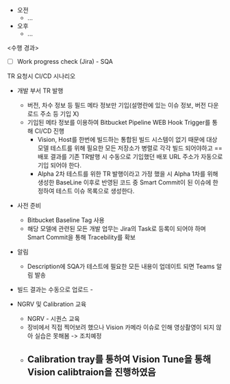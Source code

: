- 오전
	- ...
- 오후
	- ...

<수행 경과>
- [ ] Work progress check (Jira) - SQA

TR 요청시 CI/CD 시나리오
- 개발 부서 TR 발행
	- 버전, 차수 정보 등 필드 메타 정보만 기입(설명란에 있는 이슈 정보, 버전 다운로드 주소 등 기입 X) 
    - 기입된 메타 정보를 이용하여 Bitbucket Pipeline WEB Hook Trigger를 통해 CI/CD 진행
        - Vision, Host를 한번에 빌드하는 통합된 빌드 시스템이 없기 때문에 대상 모델 테스트를 위해 필요한 모든 저장소가 병렬로 각각 빌드 되어야하고 ==배포 결과를 기존 TR발행 시 수동으로 기입했던 배포 URL 주소가 자동으로 기입 되어야 한다.
        - Alpha 2차 테스트를 위한 TR 발행이라고 가정 했을 시 Alpha 1차를 위해 생성한 BaseLine 이후로 반영된 코드 중 Smart Commit이 된 이슈에 한정하여 테스트 이슈 목록으로 생성한다.
- 사전 준비
    - Bitbucket Baseline Tag 사용
    - 해당 모델에 관련된 모든 개발 업무는 Jira의 Task로 등록이 되어야 하며 Smart Commit을 통해 Tracebility를 확보
- 알림
    - Description에 SQA가 테스트에 필요한 모든 내용이 업데이트 되면 Teams 알림 발송
- 빌드 결과는 수동으로 업로드 - 


- NGRV 및 Calibration 교육
	- NGRV - 시퀀스 교육
	- 장비에서 직접 찍어보려 했으나 Vision 카메라 이슈로 인해 영상촬영이 되지 않아 실습은 못해봄 -> 조치예정
	- Calibration tray를 통하여 Vision Tune을 통해 Vision calibtraion을 진행하였음
		- 